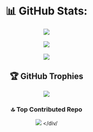 <div align="center">
  
# 📊 GitHub Stats:  
![](https://github-readme-stats.vercel.app/api?username=yusufakdenizxd&theme=dark&hide_border=false&include_all_commits=false&count_private=false)<br/><br/>
![](https://github-readme-streak-stats.herokuapp.com/?user=yusufakdenizxd&theme=dark&hide_border=false)<br/><br/>
![](https://github-readme-stats.vercel.app/api/top-langs/?username=yusufakdenizxd&theme=dark&hide_border=false&include_all_commits=false&count_private=false&layout=compact)

## 🏆 GitHub Trophies
![](https://github-profile-trophy.vercel.app/?username=yusufakdenizxd&theme=radical&no-frame=false&no-bg=false&margin-w=4)

### 🔝 Top Contributed Repo
![](https://github-contributor-stats.vercel.app/api?username=yusufakdenizxd&limit=5&theme=dark&combine_all_yearly_contributions=true)
</div/
